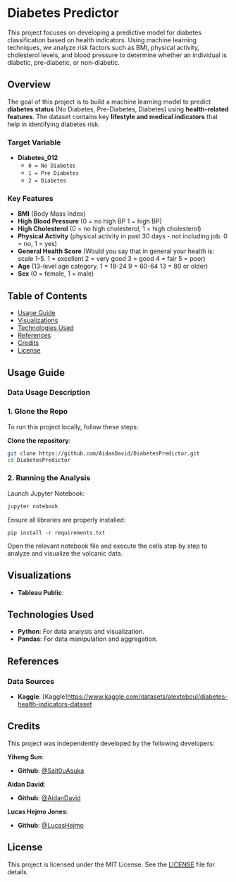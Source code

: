 # Diabetes Predictor

This project focuses on developing a predictive model for diabetes classification based on health indicators. Using machine learning techniques, we analyze risk factors such as BMI, physical activity, cholesterol levels, and blood pressure to determine whether an individual is diabetic, pre-diabetic, or non-diabetic.

## Overview

The goal of this project is to build a machine learning model to predict **diabetes status** (No Diabetes, Pre-Diabetes, Diabetes) using **health-related features**. The dataset contains key **lifestyle and medical indicators** that help in identifying diabetes risk.

### Target Variable
- **Diabetes_012**  
  - `0 = No Diabetes`  
  - `1 = Pre Diabetes`  
  - `2 = Diabetes`  

### Key Features
- **BMI** (Body Mass Index)  
- **High Blood Pressure** (0 = no high BP 1 = high BP)  
- **High Cholesterol** (0 = no high cholesterol, 1 = high cholesterol)  
- **Physical Activity** (physical activity in past 30 days - not including job. 0 = no, 1 = yes)  
- **General Health Score**  (Would you say that in general your health is: scale 1-5. 
                            1 = excellent 2 = very good 3 = good 4 = fair 5 = poor)
- **Age** (13-level age category. 1 = 18-24 9 = 60-64 13 = 80 or older)
- **Sex** (0 = female, 1 = male)  

## Table of Contents

- [Usage Guide](#usage-guide)
- [Visualizations](#visualizations)
- [Technologies Used](#technologies-used)
- [References](#references)
- [Credits](#credits)
- [License](#license)


## Usage Guide

### Data Usage Description



### 1. Glone the Repo

To run this project locally, follow these steps:

**Clone the repository**:

   ```bash
   git clone https://github.com/AidanDavid/DiabetesPredictor.git
   cd DiabetesPredictor
   ```

### 2. Running the Analysis

Launch Jupyter Notebook:

```bash
jupyter notebook
```
Ensure all libraries are properly installed:
```
pip install -r requirements.txt
```

Open the relevant notebook file and execute the cells step by step to analyze and visualize the volcanic data.

## Visualizations
- **Tableau Public**: 

## Technologies Used

- **Python**: For data analysis and visualization.  
- **Pandas**: For data manipulation and aggregation.   


## References

### Data Sources
- **Kaggle**: [Kaggle]https://www.kaggle.com/datasets/alexteboul/diabetes-health-indicators-dataset


## Credits

This project was independently developed by the following developers:

**Yiheng Sun**:

- **Github**: [@Sait0uAsuka](https://github.com/Sait0uAsuka)

**Aidan David**:

- **Github**: [@AidanDavid](https://github.com/AidanDavid)

**Lucas Hejmo Jones**:

- **Github**: [@LucasHejmo](https://github.com/LucasHejmo)

## License

This project is licensed under the MIT License. See the [LICENSE](./LICENSE) file for details.
